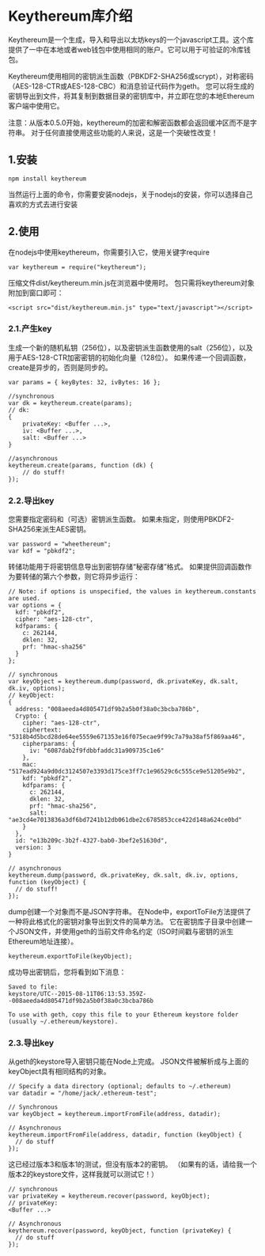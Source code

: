 # Keythereum库介绍

Keythereum是一个生成，导入和导出以太坊keys的一个javascript工具。这个库提供了一中在本地或者web钱包中使用相同的账户。它可以用于可验证的冷库钱包。

Keythereum使用相同的密钥派生函数（PBKDF2-SHA256或scrypt），对称密码（AES-128-CTR或AES-128-CBC）和消息验证代码作为geth。 您可以将生成的密钥导出到文件，将其复制到数据目录的密钥库中，并立即在您的本地Ethereum客户端中使用它。

注意：从版本0.5.0开始，keythereum的加密和解密函数都会返回缓冲区而不是字符串。 对于任何直接使用这些功能的人来说，这是一个突破性改变！

## 1.安装

    npm install keythereum

当然运行上面的命令，你需要安装nodejs，关于nodejs的安装，你可以选择自己喜欢的方式去进行安装

## 2.使用

在nodejs中使用keythereum，你需要引入它，使用关键字require

    var keythereum = require("keythereum");

压缩文件dist/keythereum.min.js在浏览器中使用时。 包只需将keythereum对象附加到窗口即可：

    <script src="dist/keythereum.min.js" type="text/javascript"></script>

### 2.1.产生key

生成一个新的随机私钥（256位），以及密钥派生函数使用的salt（256位），以及用于AES-128-CTR加密密钥的初始化向量（128位）。 如果传递一个回调函数，create是异步的，否则是同步的。

    var params = { keyBytes: 32, ivBytes: 16 };

    //synchronous
    var dk = keythereum.create(params);
    // dk:
    {
        privateKey: <Buffer ...>,
        iv: <Buffer ...>,
        salt: <Buffer ...>
    }

    //asynchronous
    keythereum.create(params, function (dk) {
        // do stuff!
    });
    
### 2.2.导出key

您需要指定密码和（可选）密钥派生函数。 如果未指定，则使用PBKDF2-SHA256来派生AES密钥。

    var password = "wheethereum";
    var kdf = "pbkdf2"; 

转储功能用于将密钥信息导出到密钥存储“秘密存储”格式。 如果提供回调函数作为要转储的第六个参数，则它将异步运行：

    // Note: if options is unspecified, the values in keythereum.constants are used.
    var options = {
      kdf: "pbkdf2",
      cipher: "aes-128-ctr",
      kdfparams: {
        c: 262144,
        dklen: 32,
        prf: "hmac-sha256"
      }
    };

    // synchronous
    var keyObject = keythereum.dump(password, dk.privateKey, dk.salt, dk.iv, options);
    // keyObject:
    {
      address: "008aeeda4d805471df9b2a5b0f38a0c3bcba786b",
      Crypto: {
        cipher: "aes-128-ctr",
        ciphertext: "5318b4d5bcd28de64ee5559e671353e16f075ecae9f99c7a79a38af5f869aa46",
        cipherparams: {
          iv: "6087dab2f9fdbbfaddc31a909735c1e6"
        },
        mac: "517ead924a9d0dc3124507e3393d175ce3ff7c1e96529c6c555ce9e51205e9b2",
        kdf: "pbkdf2",
        kdfparams: {
          c: 262144,
          dklen: 32,
          prf: "hmac-sha256",
          salt: "ae3cd4e7013836a3df6bd7241b12db061dbe2c6785853cce422d148a624ce0bd"
        }
      },
      id: "e13b209c-3b2f-4327-bab0-3bef2e51630d",
      version: 3
    }

    // asynchronous
    keythereum.dump(password, dk.privateKey, dk.salt, dk.iv, options, function (keyObject) {
      // do stuff!
    });

dump创建一个对象而不是JSON字符串。 在Node中，exportToFile方法提供了一种将此格式化的密钥对象导出到文件的简单方法。 它在密钥库子目录中创建一个JSON文件，并使用geth的当前文件命名约定（ISO时间戳与密钥的派生Ethereum地址连接）。

    keythereum.exportToFile(keyObject);

成功导出密钥后，您将看到如下消息：

    Saved to file:
    keystore/UTC--2015-08-11T06:13:53.359Z--008aeeda4d805471df9b2a5b0f38a0c3bcba786b

    To use with geth, copy this file to your Ethereum keystore folder
    (usually ~/.ethereum/keystore).
    

### 2.3.导出key

从geth的keystore导入密钥只能在Node上完成。 JSON文件被解析成与上面的keyObject具有相同结构的对象。

    // Specify a data directory (optional; defaults to ~/.ethereum)
    var datadir = "/home/jack/.ethereum-test";

    // Synchronous
    var keyObject = keythereum.importFromFile(address, datadir);

    // Asynchronous
    keythereum.importFromFile(address, datadir, function (keyObject) {
      // do stuff
    });

这已经过版本3和版本1的测试，但没有版本2的密钥。 （如果有的话，请给我一个版本2的keystore文件，这样我就可以测试它！）

    // synchronous
    var privateKey = keythereum.recover(password, keyObject);
    // privateKey:
    <Buffer ...>

    // Asynchronous
    keythereum.recover(password, keyObject, function (privateKey) {
      // do stuff
    });


